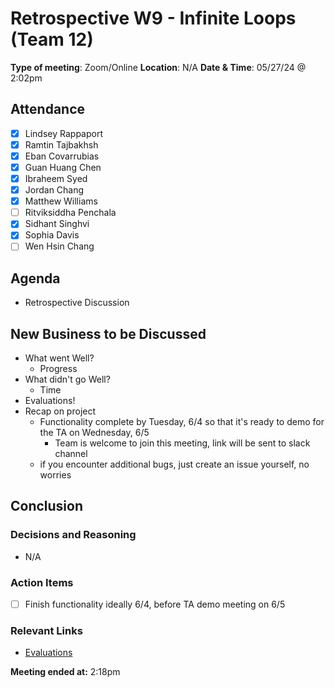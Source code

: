 # Retrospective W9 - Infinite Loops (Team 12)

**Type of meeting**: Zoom/Online
**Location**:  N/A
**Date & Time**: 05/27/24 @ 2:02pm

## Attendance

- [x] Lindsey Rappaport
- [x] Ramtin Tajbakhsh
- [x] Eban Covarrubias
- [x] Guan Huang Chen
- [x] Ibraheem Syed
- [x] Jordan Chang
- [x] Matthew Williams
- [ ] Ritviksiddha Penchala
- [x] Sidhant Singhvi
- [x] Sophia Davis
- [ ] Wen Hsin Chang

## Agenda

- Retrospective Discussion

## New Business to be Discussed

- What went Well?
  - Progress
- What didn't go Well?
  - Time
- Evaluations!
- Recap on project
  - Functionality complete by Tuesday, 6/4 so that it's ready to demo for the TA on Wednesday, 6/5
    - Team is welcome to join this meeting, link will be sent to slack channel
  - if you encounter additional bugs, just create an issue yourself, no worries


## Conclusion

### Decisions and Reasoning

- N/A

### Action Items

- [ ] Finish functionality ideally 6/4, before TA demo meeting on 6/5

### Relevant Links

- [Evaluations](https://forms.gle/THeRoSBZf8qLxGyf7)

**Meeting ended at:** 2:18pm
